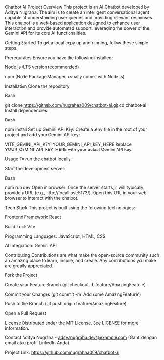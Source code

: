 Chatbot AI
Project Overview
This project is an AI Chatbot developed by Aditya Nugraha. The aim is to create an intelligent conversational agent capable of understanding user queries and providing relevant responses. This chatbot is a web-based application designed to enhance user interaction and provide automated support, leveraging the power of the Gemini API for its core AI functionalities.

Getting Started
To get a local copy up and running, follow these simple steps.

Prerequisites
Ensure you have the following installed:

Node.js (LTS version recommended)

npm (Node Package Manager, usually comes with Node.js)

Installation
Clone the repository:

Bash

git clone https://github.com/nugrahaa009/chatbot-ai.git
cd chatbot-ai
Install dependencies:

Bash

npm install
Set up Gemini API Key:
Create a .env file in the root of your project and add your Gemini API key:

VITE_GEMINI_API_KEY=YOUR_GEMINI_API_KEY_HERE
Replace YOUR_GEMINI_API_KEY_HERE with your actual Gemini API key.

Usage
To run the chatbot locally:

Start the development server:

Bash

npm run dev
Open in browser:
Once the server starts, it will typically provide a URL (e.g., http://localhost:5173/). Open this URL in your web browser to interact with the chatbot.

Tech Stack
This project is built using the following technologies:

Frontend Framework: React

Build Tool: Vite

Programming Languages: JavaScript, HTML, CSS

AI Integration: Gemini API

Contributing
Contributions are what make the open-source community such an amazing place to learn, inspire, and create. Any contributions you make are greatly appreciated.

Fork the Project

Create your Feature Branch (git checkout -b feature/AmazingFeature)

Commit your Changes (git commit -m 'Add some AmazingFeature')

Push to the Branch (git push origin feature/AmazingFeature)

Open a Pull Request

License
Distributed under the MIT License. See LICENSE for more information.

Contact
Aditya Nugraha - adityanugraha.dev@example.com (Ganti dengan email atau profil LinkedIn Anda)

Project Link: https://github.com/nugrahaa009/chatbot-ai
